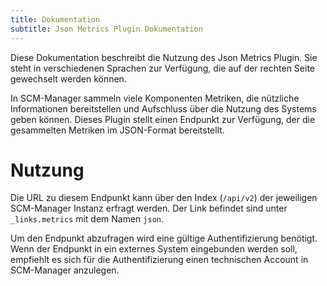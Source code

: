 ```yaml
---
title: Dokumentation
subtitle: Json Metrics Plugin Dokumentation
---
```


Diese Dokumentation beschreibt die Nutzung des Json Metrics Plugin. Sie steht in verschiedenen Sprachen zur Verfügung, die auf der rechten Seite gewechselt werden können.

In SCM-Manager sammeln viele Komponenten Metriken, die nützliche Informationen bereitstellen und Aufschluss über die Nutzung des Systems geben können. Dieses Plugin stellt einen Endpunkt zur Verfügung, der die gesammelten Metriken im JSON-Format bereitstellt.

# Nutzung

Die URL zu diesem Endpunkt kann über den Index (`/api/v2`) der jeweiligen SCM-Manager Instanz erfragt werden. Der Link befindet sind unter `_links.metrics` mit dem Namen `json`.

Um den Endpunkt abzufragen wird eine gültige Authentifizierung benötigt. Wenn der Endpunkt in ein externes System eingebunden werden soll, empfiehlt es sich für die Authentifizierung einen technischen Account in SCM-Manager anzulegen.
